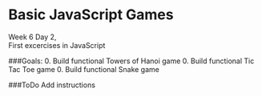 Basic JavaScript Games
==========================================

Week 6 Day 2,   
First excercises in JavaScript   

###Goals:
0. Build functional Towers of Hanoi game
0. Build functional Tic Tac Toe game
0. Build functional Snake game

###ToDo
Add instructions

